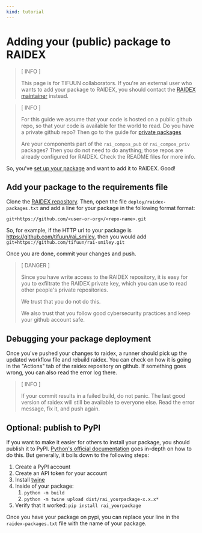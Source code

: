 ```yaml
---
kind: tutorial
---
```


# Adding your (public) package to RAIDEX

> [ INFO ]
>
> This page is for TIFUUN collaborators.
> If you're an external user who wants to
> add your package to RAIDEX,
> you should contact the [RAIDEX maintainer](people.md) instead.

> [ INFO ]
>
> For this guide we assume that your code is hosted on a
> public github repo, so that your code is available for the world
> to read.
> Do you have a private github repo? Then go to the guide for
> [private packages](raidex-tifuun-private.md)
>
> Are your components part of the `rai_compos_pub` or `rai_compos_priv`
> packages? Then you do not need to do anything; those repos are already
> configured for RAIDEX.
> Check the README files for more info.

So, you've
[set up your package](packaging.md)
and want to add it to RAIDEX.
Good!

## Add your package to the requirements file

Clone the
[RAIDEX repository](https://github.com/tifuun/raidex).
Then, open the file `deploy/raidex-packages.txt`
and add a line for your package
in the following format format:

```
git+https://github.com/<user-or-org>/<repo-name>.git
```

So, for example, if the HTTP url to your package is
<https://github.com/tifuun/rai_smiley>,
then you would add
`git+https://github.com/tifuun/rai-smiley.git`

Once you are done, commit your changes and push.

> [ DANGER ]
>
> Since you have write access to the RAIDEX repository,
> it is easy for you to exfiltrate the RAIDEX private key,
> which you can use to read other people's private repositories.
>
> We trust that you do not do this.
>
> We also trust that you follow good cybersecurity practices
> and keep your github account safe.

## Debugging your package deployment
<!-- TODO this section is copy-pasted.
We need snippets!! -->

Once you've pushed your changes to raidex,
a runner should pick up the updated workflow file
and rebuild raidex.
You can check on how it is going in the
"Actions" tab of the raidex repository on github.
If something goes wrong, you can also read the error log there.

> [ INFO ]
>
> If your commit results in a failed build,
> do not panic.
> The last good version of raidex will still be available
> to everyone else.
> Read the error message,
> fix it,
> and push again.

## Optional: publish to PyPI

If you want to make it easier for others to install
your package,
you should publish it to PyPI.
[Python's official documentation](https://packaging.python.org/en/latest/tutorials/packaging-projects/)
goes in-depth on how to do this.
But generally,
it boils down to the following steps:

1. Create a PyPI account
1. Create an API token for your account
1. Install [twine](https://pypi.org/project/twine/)
1. Inside of your package:
    1. `python -m build`
    1. `python -m twine upload dist/rai_yourpackage-x.x.x*`
1. Verify that it worked: `pip install rai_yourpackage`

Once you have your package on pypi,
you can replace your line in the
`raidex-packages.txt` file
with the name of your package.

